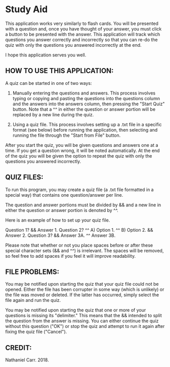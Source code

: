 # Study Aid

This application works very similarly to flash cards. You will be presented with a question and, once you have thought of your answer, you must click a button to be presented with the answer. This application will track which questions you answer correctly and incorrectly so that you can re-do the quiz with only the questions you answered incorrectly at the end.

I hope this application serves you well.


HOW TO USE THIS APPLICATION:
----------------------------
A quiz can be started in one of two ways:

1. Manually entering the questions and answers. 
	This process involves typing or copying and pasting the questions into the questions column and the answers into the answers column, then pressing the "Start Quiz" button.
	Note that a ^^ in either the question or answer portion will be replaced by a new line during the quiz.

2. Using a quiz file. 
	This process involves setting up a .txt file in a specific format (see below) before running the application, then selecting and running the file through the "Start from File" button.

After you start the quiz, you will be given questions and answers one at a time. If you get a question wrong, it will be noted automatically. At the end of the quiz you will be given the option to repeat the quiz with only the questions you answered incorrectly.


QUIZ FILES:
-----------
To run this program, you may create a quiz file (a .txt file formatted in a special way) that contains one question/answer per line. 

The question and answer portions must be divided by && and a new line in either the question or answer portion is denoted by ^^.

Here is an example of how to set up your quiz file.

Question 1? && Answer 1.
Question 2? ^^ A) Option 1. ^^ B) Option 2. && Answer 2.
Question 3? && Answer 3A. ^^ Answer 3B.

Please note that whether or not you place spaces before or after these special character sets (&& and ^^) is irrelevant. The spaces will be removed, so feel free to add spaces if you feel it will improve readability.


FILE PROBLEMS:
--------------
You may be notified upon starting the quiz that your quiz file could not be opened. Either the file has been corrupter in some way (which is unlikely) or the file was moved or deleted. If the latter has occurred, simply select the file again and run the quiz.

You may be notified upon starting the quiz that one or more of your questions is missing its "delimiter." This means that the && intended to split the question from the answer is missing. You can either continue the quiz without this question ("OK") or stop the quiz and attempt to run it again after fixing the quiz file ("Cancel").


CREDIT:
-------
Nathaniel Carr. 2018.

